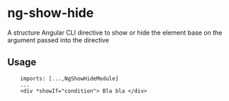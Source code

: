 # ng-show-hide
A structure Angular CLI directive to show or hide the element base on the argument passed into the directive

## Usage

   
```
    imports: [...,NgShowHideModule]
    ...
    <div *showIf="condition"> Bla bla </div>

```
